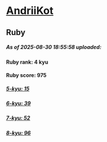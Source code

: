 # [AndriiKot](https://www.codewars.com/users/AndriiKot) 
## Ruby

##### As of 2025-08-30 18:55:58 uploaded:

#### Ruby rank: 4 kyu

#### Ruby score: 975

##### [5-kyu: 15](https://github.com/AndriiKot/Ruby__CodeWars/tree/main/kyu-5)

##### [6-kyu: 39](https://github.com/AndriiKot/Ruby__CodeWars/tree/main/kyu-6)

##### [7-kyu: 52](https://github.com/AndriiKot/Ruby__CodeWars/tree/main/kyu-7)

##### [8-kyu: 96](https://github.com/AndriiKot/Ruby__CodeWars/tree/main/kyu-8)

